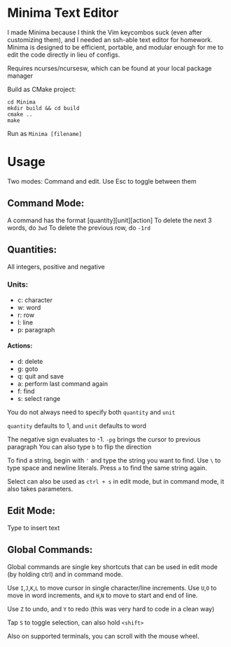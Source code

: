 # Minima Text Editor

I made Minima because I think the Vim keycombos suck (even after
customizing them), and I needed an ssh-able text editor for
homework. Minima is designed to be efficient, portable,
and modular enough for me to edit the code directly in lieu of configs.

Requires ncurses/ncursesw, which can be found at your local 
package manager

Build as CMake project:
```
cd Minima
mkdir build && cd build
cmake ..
make
```

Run as `Minima [filename]`

# Usage
Two modes: Command and edit. Use Esc to toggle between them

## Command Mode:
A command has the format [quantity][unit][action]
To delete the next 3 words, do `3wd`
To delete the previous row, do `-1rd`

## Quantities:
All integers, positive and negative

### Units:
- c: character
- w: word
- r: row
- l: line
- p: paragraph

#### Actions:
- d: delete
- g: goto
- q: quit and save
- a: perform last command again
- f: find 
- s: select range

You do not always need to specify both `quantity` and `unit`

`quantity` defaults to 1, and `unit` defaults to word

The negative sign evaluates to -1. `-pg` brings the cursor to previous paragraph
You can also type `b` to flip the direction

To find a string, begin with `'` and type the string you want to find. 
Use `\` to type space and newline literals. Press `a` to find the same
string again.

Select can also be used as `ctrl + s` in edit mode, but in command
mode, it also takes parameters.

## Edit Mode:
Type to insert text


## Global Commands:
Global commands are single key shortcuts that can be used in edit mode
(by holding ctrl) and in command mode.

Use `I`,`J`,`K`,`L` to move cursor in single character/line increments.
Use `U`,`O` to move in word increments, and `H`,`N` to move to start and end of line.

Use `Z` to undo, and `Y` to redo (this was very hard to code in a clean way)

Tap `S` to toggle selection, can also hold `<shift>`

Also on supported terminals, you can scroll with the mouse wheel.
